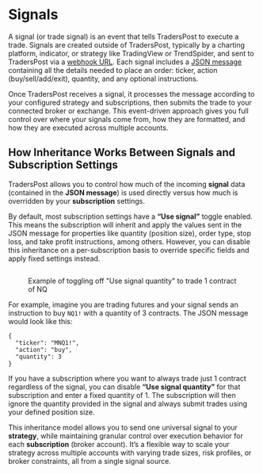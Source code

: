 # Signals

A signal (or trade signal) is an event that tells TradersPost to execute a trade. Signals are created outside of TradersPost, typically by a charting platform, indicator, or strategy like TradingView or TrendSpider, and sent to TradersPost via a [webhook URL](webhooks.md). Each signal includes a [JSON message](json-messages.md) containing all the details needed to place an order: ticker, action (buy/sell/add/exit), quantity, and any optional instructions.

Once TradersPost receives a signal, it processes the message according to your configured strategy and subscriptions, then submits the trade to your connected broker or exchange. This event-driven approach gives you full control over where your signals come from, how they are formatted, and how they are executed across multiple accounts.

## How Inheritance Works Between Signals and Subscription Settings

TradersPost allows you to control how much of the incoming **signal** data (contained in the **JSON message**) is used directly versus how much is overridden by your **subscription** settings.

By default, most subscription settings have a **“Use signal”** toggle enabled. This means the subscription will inherit and apply the values sent in the JSON message for properties like quantity (position size), order type, stop loss, and take profit instructions, among others. However, you can disable this inheritance on a per-subscription basis to override specific fields and apply fixed settings instead.

<figure><img src="../.gitbook/assets/Screenshot 2025-09-05 at 12.34.50 PM.png" alt=""><figcaption><p>Example of toggling off "Use signal quantity" to trade 1 contract of NQ</p></figcaption></figure>

For example, imagine you are trading futures and your signal sends an instruction to buy `NQ1!` with a quantity of 3 contracts. The JSON message would look like this:

```json5
{
  "ticker": "MNQ1!",
  "action": "buy",
  "quantity": 3
}
```

If you have a subscription where you want to always trade just 1 contract regardless of the signal, you can disable **“Use signal quantity”** for that subscription and enter a fixed quantity of 1. The subscription will then ignore the quantity provided in the signal and always submit trades using your defined position size.

This inheritance model allows you to send one universal signal to your **strategy**, while maintaining granular control over execution behavior for each **subscription** (broker account). It’s a flexible way to scale your strategy across multiple accounts with varying trade sizes, risk profiles, or broker constraints, all from a single signal source.
